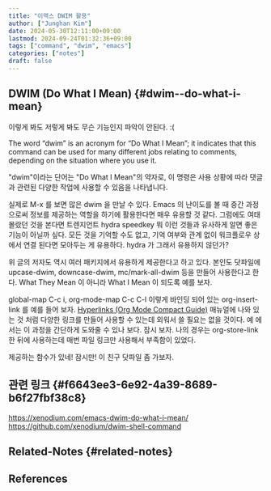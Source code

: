 ```yaml
---
title: "이맥스 DWIM 활용"
author: ["Junghan Kim"]
date: 2024-05-30T12:11:00+09:00
lastmod: 2024-09-24T01:32:36+09:00
tags: ["command", "dwim", "emacs"]
categories: ["notes"]
draft: false
---
```


## DWIM (Do What I Mean) {#dwim--do-what-i-mean}

이렇게 봐도 저렇게 봐도 무슨 기능인지 파악이 안된다. :(

The word “dwim” is an acronym for “Do What I Mean”; it indicates that this command can be used for many different jobs relating to comments, depending on the situation where you use it.

"dwim"이라는 단어는 "Do What I Mean"의 약자로, 이 명령은 사용 상황에 따라 댓글과 관련된 다양한 작업에 사용할 수 있음을 나타냅니다.

실제로 M-x 를 보면 많은 dwim 을 만날 수 있다. Emacs 의 난이도를 볼 때 중간 과정으로써 정보를 제공하는 역할을 하기에 활용한다면 매우 유용할 것 같다. 그럼에도 여태 몰랐던 것을 본다면 트렌지언트 hydra speedkey 뭐 이런 것들과 유사하게 알면 좋은 기능이 아닐까 싶다. 모든 것을 기억할 수도 없고, 기억 여부와 관계 없이 워크플로우 상에서 연결 된다면 모아두는 게 유용하다. hydra 가 그래서 유용하지 않던가?

위 글의 저자도 역시 여러 패키지에서 유용하게 제공한다고 하고 있다. 본인도 닷파일에 upcase-dwim, downcase-dwim, mc/mark-all-dwim 등을 만들어 사용한다고 한다. What They Mean 이 아니라 What I Mean 이 되도록 예를 보자.

global-map C-c i, org-mode-map C-c C-l 이렇게 바인딩 되어 있는 org-insert-link 를 예를 들어 보자. [Hyperlinks (Org Mode Compact Guide)](https://orgmode.org/guide/Hyperlinks.html) 매뉴얼에 나와 있는 것 처럼 다양한 링크를 만들어 사용할 수 있는데 외워서 쓸 필요는 없을 것이다. 예 에서는 이 과정을 간단하게 도와줄 수 있나 보다. 잠시 보자. 나의 경우는 org-store-link 한 뒤에 사용하는데 매번 파일 링크만 사용해서 부족함이 있었다.

제공하는 함수가 있네! 잠시만! 이 친구 닷파일 좀 가보자.


## 관련 링크 {#f6643ee3-6e92-4a39-8689-b6f27fbf38c8}

<https://xenodium.com/emacs-dwim-do-what-i-mean/> <https://github.com/xenodium/dwim-shell-command>


## Related-Notes {#related-notes}

## References

<style>.csl-entry{text-indent: -1.5em; margin-left: 1.5em;}</style><div class="csl-bib-body">
</div>
